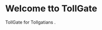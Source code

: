 <!DOCTYPE html>
<html lang="en">
<head>
</head>
<body>
  <div class="container">
    <h1>Welcome tto TollGate</h1>
    <p>TollGate for Tollgatians .</p>
  </div>
</body>
</html>
